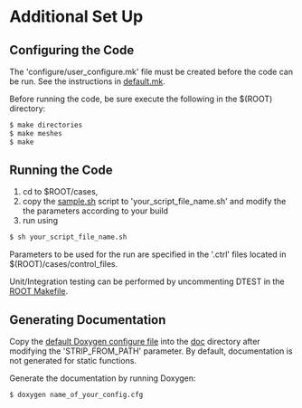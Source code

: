 # Additional Set Up

## Configuring the Code

The 'configure/user_configure.mk' file must be created before the code can be run. See the instructions in [default.mk](configure/default.mk).

Before running the code, be sure execute the following in the $(ROOT) directory:
```sh
$ make directories
$ make meshes
$ make
```

## Running the Code

1. cd to $ROOT/cases,
2. copy the [sample.sh](cases/sample.sh) script to 'your_script_file_name.sh' and modify the the parameters according to your build
3. run using
```sh
$ sh your_script_file_name.sh
```

Parameters to be used for the run are specified in the '.ctrl' files located in $(ROOT)/cases/control_files.

Unit/Integration testing can be performed by uncommenting DTEST in the [ROOT Makefile](Makefile).

## Generating Documentation

Copy the [default Doxygen configure file](configure/default_doxygen.cfg) into the [doc](doc/) directory after modifying
the 'STRIP_FROM_PATH' parameter. By default, documentation is not generated for static functions.

Generate the documentation by running Doxygen:
```{sh}
$ doxygen name_of_your_config.cfg
```
